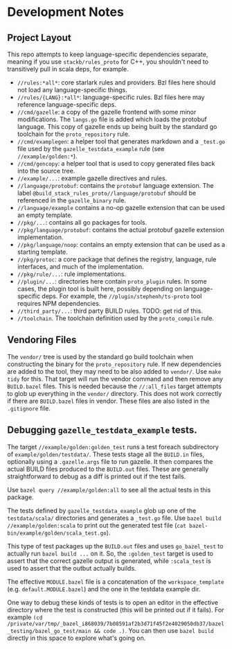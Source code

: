 # Development Notes

## Project Layout

This repo attempts to keep language-specific dependencies separate, meaning if
you use `stackb/rules_proto` for C++, you shouldn't need to transitively pull in
scala deps, for example.

- `//rules:*all*`: core starlark rules and providers.  Bzl files here should not
  load any language-specific things.
- `//rules/{LANG}:*all*`: language-specific rules.  Bzl files here may reference
  language-specific deps.
- `//cmd/gazelle`: a copy of the gazelle frontend with some minor modifications.
  The `langs.go` file is added which loads the protobuf language.  This copy of
  gazelle ends up being built by the standard go toolchain for the
  `proto_repository` rule.
- `//cmd/examplegen`: a helper tool that generates markdown and a `_test.go`
  file used by the `gazelle_testdata_example` rule (see `//example/golden:*`).
- `//cmd/gencopy`: a helper tool that is used to copy generated files back into
  the source tree.
- `//example/...`: example gazelle directives and rules.
- `//language/protobuf`: contains the `protobuf` language extension.  The label
  `@build_stack_rules_proto//language/protobuf` should be referenced in the
  `gazelle_binary` rule.
- `//language/example` contains a no-op gazelle extension that can be used an
  empty template.
- `//pkg/...`: contains all go packages for tools.
- `//pkg/language/protobuf`: contains the actual protobuf gazelle extension
  implementation.
- `//pkg/language/noop`: contains an empty extension that can be used as a starting template.
- `//pkg/protoc`: a core package that defines the registry, language, rule
  interfaces, and much of the implementation.
- `//pkg/rule/...`: rule implementations.
- `//plugin/...`: directories here contain `proto_plugin` rules.  In some cases,
  the plugin tool is built here, possibly depending on language-specific deps.
  For example, the `//plugin/stephenh/ts-proto` tool requires NPM dependencies.
- `//third_party/...`: third party BUILD rules.  TODO: get rid of this.
- `//toolchain`.  The toolchain definition used by the `proto_compile` rule.

## Vendoring Files

The `vendor/` tree is used by the standard go build toolchain when constructing
the binary for the `proto_repository` rule.  If new dependencies are added to
the tool, they may need to be also added to `vendor/`.  Use `make tidy` for
this.  That target will run the vendor command and then remove any `BUILD.bazel`
files.  This is needed because the `//:all_files` target attempts to glob up
everything in the `vendor/` directory.  This does not work correctly if there
are `BUILD.bazel` files in vendor.  These files are also listed in the
`.gitignore` file.

## Debugging `gazelle_testdata_example` tests.

The target `//example/golden:golden_test` runs a test foreach subdirectory of
`example/golden/testdata/`.  These tests stage all the `BUILD.in` files,
optionally using a `.gazelle.args` file to run gazelle.  It then compares the
actual BUILD files produced to the `BUILD.out` files.  These are generally
straightforward to debug as a diff is printed out if the test fails.

Use `bazel query //example/golden:all` to see all the actual tests in this package.

The tests defined by `gazelle_testdata_example` glob up one of the
`testdata/scala/` directories and generates a `_test.go` file.  Use `bazel build
//example/golden:scala` to print out the generated test file (`cat
bazel-bin/example/golden/scala_test.go`).

This type of test packages up the `BUILD.out` files and uses `go_bazel_test` to
actually run `bazel build ...` on it.  So, the `:golden_test` target is used to
assert that the correct gazelle output is generated, while `:scala_test` is used
to assert that the outbut actually builds.

The effective `MODULE.bazel` file is a concatenation of the `workspace_template`
(e.g. `default.MODULE.bazel`) and the one in the testdata example dir.

One way to debug these kinds of tests is to open an editor in the effective
directory where the test is constructed (this will be printed out if it fails).
For example `(cd
/private/var/tmp/_bazel_i868039/7b08591af2b3d71f45f2e4029050db37/bazel_testing/bazel_go_test/main
&& code .)`.  You can then use `bazel build` directly in this space to explore
what's going on.
